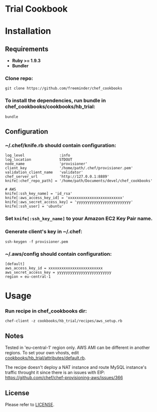 Trial Cookbook
==============

# Installation
## Requirements

* **Ruby >= 1.9.3**
* **Bundler**

### Clone repo:

    git clone https://github.com/freeminder/chef_cookbooks

### To install the dependencies, run bundle in chef_cookbooks/cookbooks/hb_trial:

    bundle

## Configuration
### ~/.chef/knife.rb should contain configuration:

    log_level                :info
    log_location             STDOUT
    node_name                'provisioner'
    client_key               '/home/path/.chef/provisioner.pem'
    validation_client_name   'validator'
    chef_server_url          'http://127.0.0.1:8889'
    knife[:chef_repo_path] = '/home/path/Documents/devel/chef_cookbooks'

    # AWS
    knife[:ssh_key_name] = 'id_rsa'
    knife[:aws_access_key_id] = 'xxxxxxxxxxxxxxxxxxxxxxxxx'
    knife[:aws_secret_access_key] = 'yyyyyyyyyyyyyyyyyyyyyyyyy'
    knife[:ssh_user] = 'ubuntu'

### Set `knife[:ssh_key_name]` to your Amazon EC2 Key Pair name.

### Generate client's key in ~/.chef:

    ssh-keygen -f provisioner.pem


### ~/.aws/config should contain configuration:

    [default]
    aws_access_key_id = xxxxxxxxxxxxxxxxxxxxxxxxx
    aws_secret_access_key = yyyyyyyyyyyyyyyyyyyyyyyyy
    region = eu-central-1

# Usage
### Run recipe in chef_cookbooks dir:

    chef-client -z cookbooks/hb_trial/recipes/aws_setup.rb


## Notes
Tested in 'eu-central-1' region only. AWS AMI can be different in another regions.
To set your own vhosts, edit [cookbooks/hb_trial/attributes/default.rb](attributes/default.rb).

The recipe doesn't deploy a NAT instance and route MySQL instance's traffic throught it since there is an issues with EIP:
https://github.com/chef/chef-provisioning-aws/issues/366

## License

Please refer to [LICENSE](/LICENSE).
